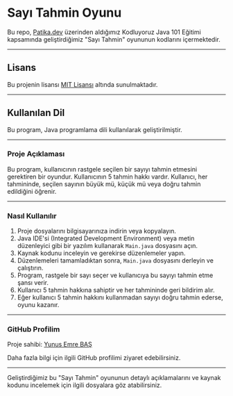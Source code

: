 # Sayı Tahmin Oyunu

Bu repo, [Patika.dev](https://www.patika.dev/tr) üzerinden aldığımız Kodluyoruz Java 101 Eğitimi kapsamında geliştirdiğimiz "Sayı Tahmin" oyununun kodlarını içermektedir.

---

## Lisans

Bu projenin lisansı [MIT Lisansı](https://opensource.org/licenses/MIT) altında sunulmaktadır.

---

## Kullanılan Dil

Bu program, Java programlama dili kullanılarak geliştirilmiştir.

---

### Proje Açıklaması

Bu program, kullanıcının rastgele seçilen bir sayıyı tahmin etmesini gerektiren bir oyundur. Kullanıcının 5 tahmin hakkı vardır. Kullanıcı, her tahmininde, seçilen sayının büyük mü, küçük mü veya doğru tahmin edildiğini öğrenir.

---

### Nasıl Kullanılır

1. Proje dosyalarını bilgisayarınıza indirin veya kopyalayın.
2. Java IDE'si (Integrated Development Environment) veya metin düzenleyici gibi bir yazılım kullanarak `Main.java` dosyasını açın.
3. Kaynak kodunu inceleyin ve gerekirse düzenlemeler yapın.
4. Düzenlemeleri tamamladıktan sonra, `Main.java` dosyasını derleyin ve çalıştırın.
5. Program, rastgele bir sayı seçer ve kullanıcıya bu sayıyı tahmin etme şansı verir.
6. Kullanıcı 5 tahmin hakkına sahiptir ve her tahmininde geri bildirim alır.
7. Eğer kullanıcı 5 tahmin hakkını kullanmadan sayıyı doğru tahmin ederse, oyunu kazanır.

---

### GitHub Profilim

Proje sahibi: [Yunus Emre BAŞ](https://github.com/emreyunubas)

Daha fazla bilgi için ilgili GitHub profilimi ziyaret edebilirsiniz.

---

Geliştirdiğimiz bu "Sayı Tahmin" oyununun detaylı açıklamalarını ve kaynak kodunu incelemek için ilgili dosyalara göz atabilirsiniz.

